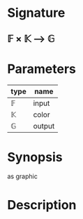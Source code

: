 # Signature
## 𝔽 × 𝕂 ⟶ 𝔾

# Parameters

| type | name |
|------|------|
|𝔽|input|
|𝕂|color|
|𝔾|output|

# Synopsis
as graphic

# Description
